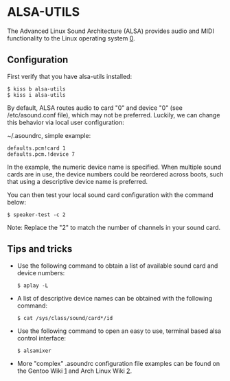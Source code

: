 ALSA-UTILS
==========

The Advanced Linux Sound Architecture (ALSA) provides audio and MIDI 
functionality to the Linux operating system [0].

Configuration
-------------

First verify that you have alsa-utils installed:

    $ kiss b alsa-utils
    $ kiss i alsa-utils

By default, ALSA routes audio to card "0" and device "0" (see /etc/asound.conf
file), which may not be preferred. Luckily, we can change this behavior via 
local user configuration:

~/.asoundrc, simple example:

    defaults.pcm!card 1
    defaults.pcm.!device 7

In the example, the numeric device name is specified. When multiple sound cards 
are in use, the device numbers could be reordered across boots, such that using 
a descriptive device name is preferred.

You can then test your local sound card configuration with the command below:

    $ speaker-test -c 2

Note: Replace the "2" to match the number of channels in your sound card.

Tips and tricks
---------------

*   Use the following command to obtain a list of available sound card and
    device numbers:

        $ aplay -L
  
*   A list of descriptive device names can be obtained with the following
    command:

        $ cat /sys/class/sound/card*/id

*   Use the following command to open an easy to use, terminal based alsa
    control interface:
  
        $ alsamixer

*   More "complex" .asoundrc configuration file examples can be found on the 
    Gentoo Wiki [1] and Arch Linux Wiki [2].

[0]: https://www.alsa-project.org/wiki/Main_Page
[1]: https://wiki.gentoo.org/wiki/ALSA
[2]: https://wiki.archlinux.org/index.php/Advanced_Linux_Sound_Architecture
